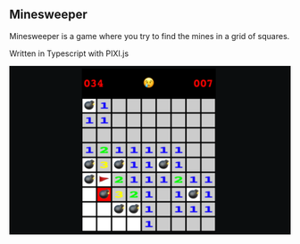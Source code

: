 ## Minesweeper

Minesweeper is a game where you try to find the mines in a grid of squares.

Written in Typescript with PIXI.js

![img.png](img/img.png)
